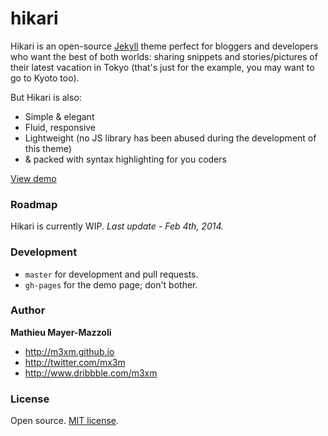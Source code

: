 # hikari

Hikari is an open-source [Jekyll](http://jekyllrb.com) theme perfect for bloggers and developers who want the best of both worlds: sharing snippets and stories/pictures of their latest vacation in Tokyo (that's just for the example, you may want to go to Kyoto too). 

But Hikari is also:

- Simple & elegant
- Fluid, responsive
- Lightweight (no JS library has been abused during the development of this theme)
- & packed with syntax highlighting for you coders

[View demo](http://m3xm.github.io/hikari-for-Jekyll)

### Roadmap

Hikari is currently WIP. *Last update - Feb 4th, 2014.*


### Development

- `master` for development and pull requests.
- `gh-pages` for the demo page; don't bother. 


### Author

**Mathieu Mayer-Mazzoli**
- <http://m3xm.github.io>
- <http://twitter.com/mx3m>
- <http://www.dribbble.com/m3xm>


### License

Open source. [MIT license](http://opensource.org/licenses/MIT).